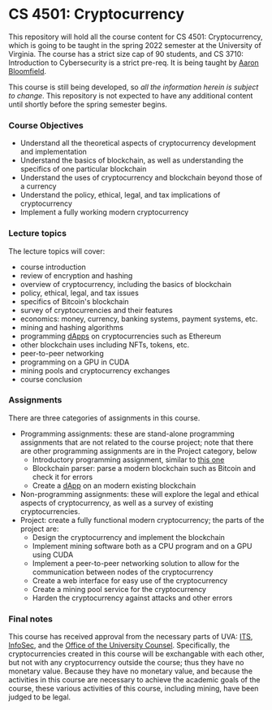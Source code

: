 CS 4501: Cryptocurrency
=======================

This repository will hold all the course content for CS 4501: Cryptocurrency, which is going to be taught in the spring 2022 semester at the University of Virginia.  The course has a strict size cap of 90 students, and CS 3710: Introduction to Cybersecurity is a strict pre-req.  It is being taught by [Aaron Bloomfield](http://www.cs.virginia.edu/~asb2t/).

This course is still being developed, so *all the information herein is subject to change*.  This repository is not expected to have any additional content until shortly before the spring semester begins.

### Course Objectives

- Understand all the theoretical aspects of cryptocurrency development and implementation
- Understand the basics of blockchain, as well as understanding the specifics of one particular blockchain
- Understand the uses of cryptocurrency and blockchain beyond those of a currency
- Understand the policy, ethical, legal, and tax implications of cryptocurrency
- Implement a fully working modern cryptocurrency


### Lecture topics

The lecture topics will cover:

- course introduction
- review of encryption and hashing
- overview of cryptocurrency, including the basics of blockchain
- policy, ethical, legal, and tax issues
- specifics of Bitcoin's blockchain
- survey of cryptocurrencies and their features
- economics: money, currency, banking systems, payment systems, etc.
- mining and hashing algorithms
- programming [dApps](https://en.wikipedia.org/wiki/Decentralized_application) on cryptocurrencies such as Ethereum
- other blockchain uses including NFTs, tokens, etc.
- peer-to-peer networking
- programming on a GPU in CUDA
- mining pools and cryptocurrency exchanges
- course conclusion


### Assignments

There are three categories of assignments in this course.

- Programming assignments: these are stand-alone programming assignments that are not related to the course project; note that there are other programming assignments are in the Project category, below
    - Introductory programming assignment, similar to [this one](https://aaronbloomfield.github.io/ics/hws/hw-cryptocurrency.html)
    - Blockchain parser: parse a modern blockchain such as Bitcoin and check it for errors
	- Create a [dApp](https://en.wikipedia.org/wiki/Decentralized_application) on an modern existing blockchain
- Non-programming assignments: these will explore the legal and ethical aspects of cryptocurrency, as well as a survey of existing cryptocurrencies.
- Project: create a fully functional modern cryptocurrency; the parts of the project are:
    - Design the cryptocurrency and implement the blockchain
	- Implement mining software both as a CPU program and on a GPU using CUDA
	- Implement a peer-to-peer networking solution to allow for the communication between nodes of the cryptocurrency
	- Create a web interface for easy use of the cryptocurrency
	- Create a mining pool service for the cryptocurrency
	- Harden the cryptocurrency against attacks and other errors

### Final notes

This course has received approval from the necessary parts of UVA: [ITS](https://virginia.service-now.com/its/), [InfoSec](https://security.virginia.edu/), and the [Office of the University Counsel](https://universitycounsel.virginia.edu/).  Specifically, the cryptocurrencies created in this course will be exchangable with each other, but not with any cryptocurrency outside the course; thus they have no monetary value.  Because they have no monetary value, and because the activities in this course are necessary to achieve the academic goals of the course, these various activities of this course, including mining, have been judged to be legal.
